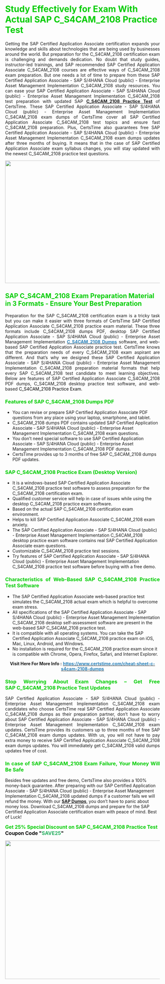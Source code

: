 <h1><span style="color:#00cc00;"><strong>Study Effectively for Exam With Actual SAP C_S4CAM_2108 Practice Test</strong></span></h1>

<p style="text-align: justify;">Getting the SAP Certified Application Associate certification expands your knowledge and skills about technologies that are being used by businesses around the world. But preparation for the C_S4CAM_2108 certification exam is challenging and demands dedication. No doubt that study guides, instructor-led trainings, and SAP recommended SAP Certified Application Associate C_S4CAM_2108 courses are effective ways of C_S4CAM_2108 exam preparation. But one needs a lot of time to prepare from these SAP Certified Application Associate - SAP S/4HANA Cloud (public) - Enterprise Asset Management Implementation C_S4CAM_2108 study resources. You can ease your SAP Certified Application Associate - SAP S/4HANA Cloud (public) - Enterprise Asset Management Implementation C_S4CAM_2108 test preparation with updated SAP <strong><a href="https://www.certstime.com/cheat-sheet-c-s4cam-2108-dumps">C_S4CAM_2108 Practice Test</a></strong> of CertsTime. These SAP Certified Application Associate - SAP S/4HANA Cloud (public) - Enterprise Asset Management Implementation C_S4CAM_2108 exam dumps of CertsTime cover all SAP Certified Application Associate C_S4CAM_2108 test topics and ensure fast C_S4CAM_2108 preparation. Plus, CertsTime also guarantees free SAP Certified Application Associate - SAP S/4HANA Cloud (public) - Enterprise Asset Management Implementation C_S4CAM_2108 exam dumps updates after three months of buying. It means that in the case of SAP Certified Application Associate exam syllabus changes, you will stay updated with the newest C_S4CAM_2108 practice test questions.</p>

<p style="text-align: center;"><a href="https://www.certstime.com/cheat-sheet-c-s4cam-2108-dumps"><img alt="" src="https://i.imgur.com/wlGiNOk.jpg" style="width: 700px; height: 398px;" /></a></p>

<h2><span style="color:#00cc00;"><strong>SAP C_S4CAM_2108 Exam Preparation Material in 3 Formats - Ensure Your Best Preparation</strong></span></h2>

<p style="text-align: justify;">Preparation for the SAP C_S4CAM_2108 certification exam is a tricky task but you can make it easier with three formats of CertsTime SAP Certified Application Associate C_S4CAM_2108 practice exam material. These three formats include C_S4CAM_2108 dumps PDF, desktop SAP Certified Application Associate - SAP S/4HANA Cloud (public) - Enterprise Asset Management Implementation <strong><a href="https://www.certstime.com/cheat-sheet-c-s4cam-2108-dumps"><span style="color:#2980b9;">C_S4CAM_2108 Dumps</span></a></strong> software, and web-based SAP Certified Application Associate practice test. CertsTime knows that the preparation needs of every C_S4CAM_2108 exam aspirant are different. And that’s why we designed these SAP Certified Application Associate - SAP S/4HANA Cloud (public) - Enterprise Asset Management Implementation C_S4CAM_2108 preparation material formats that help every SAP C_S4CAM_2108 test candidate to meet learning objectives. Below are features of SAP Certified Application Associate C_S4CAM_2108 PDF dumps, C_S4CAM_2108 desktop practice test software, and web-based <span style="color:#000000;">C_S4CAM_2108 Practice Exam</span>.</p>

<h3 style="text-align: justify;"><span style="color:#00cc00;"><strong>Features of SAP C_S4CAM_2108 Dumps PDF</strong></span></h3>

<ul>
	<li>You can revise or prepare SAP Certified Application Associate PDF questions from any place using your laptop, smartphone, and tablet.</li>
	<li> C_S4CAM_2108 dumps PDF contains updated SAP Certified Application Associate - SAP S/4HANA Cloud (public) - Enterprise Asset Management Implementation C_S4CAM_2108 exam questions.</li>
	<li>You don’t need special software to use SAP Certified Application Associate - SAP S/4HANA Cloud (public) - Enterprise Asset Management Implementation C_S4CAM_2108 PDF dumps.</li>
	<li>CertsTime provides up to 3 months of free SAP C_S4CAM_2108 dumps PDF updates.</li>
</ul>

<h3 style="text-align: justify;"><span style="color:#00cc00;"><strong>SAP C_S4CAM_2108 Practice Exam (Desktop Version)</strong></span></h3>

<ul>
	<li>It is a windows-based SAP Certified Application Associate C_S4CAM_2108 practice test software to assess preparation for the C_S4CAM_2108 certification exam.</li>
	<li>Qualified customer service will help in case of issues while using the desktop C_S4CAM_2108 practice exam software.</li>
	<li>Based on the actual SAP C_S4CAM_2108 certification exam environment.</li>
	<li>Helps to kill SAP Certified Application Associate C_S4CAM_2108 exam anxiety.</li>
	<li>The SAP Certified Application Associate - SAP S/4HANA Cloud (public) - Enterprise Asset Management Implementation C_S4CAM_2108 desktop practice exam software contains real SAP Certified Application Associate exam questions.</li>
	<li>Customizable C_S4CAM_2108 practice test sessions.</li>
	<li>Try features of SAP Certified Application Associate - SAP S/4HANA Cloud (public) - Enterprise Asset Management Implementation C_S4CAM_2108 practice test software before buying with a free demo.</li>
</ul>

<h3 style="text-align: justify;"><strong><span style="color:#00cc00;">Characteristics of Web-Based SAP C_S4CAM_2108 Practice Test Software</span></strong></h3>

<ul>
	<li>The SAP Certified Application Associate web-based practice test simulates the C_S4CAM_2108 actual exam which is helpful to overcome exam stress.</li>
	<li>All specifications of the SAP Certified Application Associate - SAP S/4HANA Cloud (public) - Enterprise Asset Management Implementation C_S4CAM_2108 desktop self-assessment software are present in the web-based SAP C_S4CAM_2108 practice test.</li>
	<li>It is compatible with all operating systems. You can take the SAP Certified Application Associate C_S4CAM_2108 practice exam on iOS, Mac, Linux, Android, and Windows.</li>
	<li>No installation is required for the C_S4CAM_2108 practice exam since it is compatible with Chrome, Opera, Firefox, Safari, and Internet Explorer.</li>
</ul>

<p style="text-align: center;"><strong>Visit Here For More Info :</strong> <strong><a href="https://www.certstime.com/cheat-sheet-c-s4cam-2108-dumps"><span style="color:#2980b9;">https://www.certstime.com/cheat-sheet-c-s4cam-2108-dumps</span></a></strong></p>

<h3 style="text-align: justify;"><span style="color:#00cc00;"><strong>Stop Worrying About Exam Changes – Get Free SAP C_S4CAM_2108 Practice Test Updates </strong></span></h3>

<p style="text-align: justify;">SAP Certified Application Associate - SAP S/4HANA Cloud (public) - Enterprise Asset Management Implementation C_S4CAM_2108 exam candidates who choose CertsTime real SAP Certified Application Associate C_S4CAM_2108 dumps as their preparation partner, don’t have to worry about SAP Certified Application Associate - SAP S/4HANA Cloud (public) - Enterprise Asset Management Implementation C_S4CAM_2108 exam updates. CertsTime provides its customers up to three months of free SAP C_S4CAM_2108 exam dumps updates. With us, you will not have to pay extra money to receive SAP Certified Application Associate C_S4CAM_2108 exam dumps updates. You will immediately get C_S4CAM_2108 valid dumps updates free of cost.</p>

<h3 style="text-align: justify;"><strong><span style="color:#00cc00;">In case of SAP C_S4CAM_2108 Exam Failure, Your Money Will Be Safe</span></strong></h3>

<p>Besides free updates and free demo, CertsTime also provides a 100% money-back guarantee. After preparing with our SAP Certified Application Associate - SAP S/4HANA Cloud (public) - Enterprise Asset Management Implementation C_S4CAM_2108 updated dumps if a customer fails we will refund the money. With our <strong><a href="https://www.certstime.com/cheat-sheet-sap-dumps">SAP Dumps</a></strong>, you don’t have to panic about money loss. Download C_S4CAM_2108 dumps and prepare for the SAP Certified Application Associate certification exam with peace of mind. Best of Luck!</p>

<p style="text-align: justify;"><strong><span style="font-size:16px;"><strong><span style="color:#00cc00;">Get 25% Special Discount on SAP C_S4CAM_2108 Practice Test</span></strong><br />
<strong><span style="color:#000000;">Coupon Code</span></strong> <strong><span style="color:#000000;">"</span><span style="color:#27ae60;">SAVE</span><font color="#27ae60">25</font><span style="color:#000000;">"</span></strong></span></strong></p>

<p style="text-align: center;"><strong><a href="https://www.certstime.com/cheat-sheet-c-s4cam-2108-dumps"><img alt="" src="https://imgur.com/juUoXcK.jpg" style="width: 600px; height: 450px;" /></a></strong></p>
